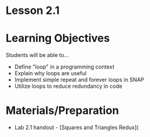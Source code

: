 # Lesson 2.1

# Learning Objectives
Students will be able to...
* Define "loop" in a programming context
* Explain why loops are useful
* Implement simple repeat and forever loops in SNAP
* Utilize loops to reduce redundancy in code

# Materials/Preparation
* Lab 2.1 handout - [Squares and Triangles Redux](